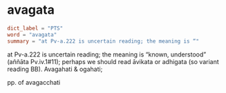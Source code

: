 # avagata

``` toml
dict_label = "PTS"
word = "avagata"
summary = "at Pv-a.222 is uncertain reading; the meaning is “"
```

at Pv\-a.222 is uncertain reading; the meaning is “known, understood” (aññāta Pv.iv.1#11); perhaps we should read āvikata or adhigata (so variant reading BB). Avagahati & ogahati;

pp. of avagacchati

